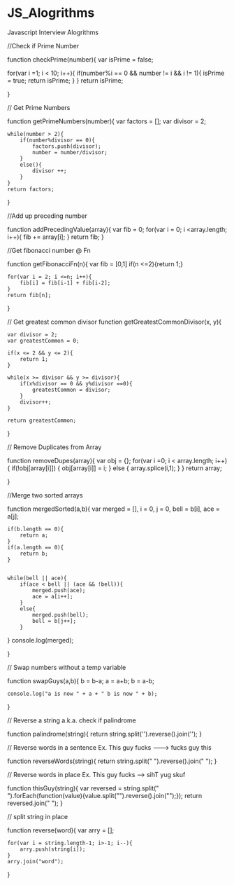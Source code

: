 # JS_Alogrithms
Javascript Interview Alogrithms


//Check if Prime Number

function checkPrime(number){
	var isPrime = false;

for(var i =1; i < 10; i++){
	if(number%i == 0 && number != i && i != 1){
		isPrime = true;
		return isPrime;
	}
}
return isPrime;

}

// Get Prime Numbers

function getPrimeNumbers(number){
	var factors = [];
	var divisor = 2;

	while(number > 2){
		if(number%divisor == 0){
			factors.push(divisor);
			number = number/divisor;
		}
		else(){
			divisor ++;
		}
	}
	return factors;
}


//Add up preceding number

function addPrecedingValue(array){
	var fib = 0;
	for(var i = 0; i <array.length; i++){
		fib += array[i];
	}
	return fib;
}

//Get fibonacci number @ Fn



function getFibonacciFn(n){
	var fib = [0,1]
	if(n <=2){return 1;}

	for(var i = 2; i <=n; i++){
		fib[i] = fib[i-1] + fib[i-2];
	}
	return fib[n];

}

// Get greatest common divisor
function getGreatestCommonDivisor(x, y){

	var divisor = 2;
	var greatestCommon = 0;

	if(x <= 2 && y <= 2){
		return 1;
	}

	while(x >= divisor && y >= divisor){
		if(x%divisor == 0 && y%divisor ==0){
			greatestCommon = divisor;
		}
		divisor++;
	}

	return greatestCommon;
}

// Remove Duplicates from Array

function removeDupes(array){
	var obj = {};
	for(var i =0; i < array.length; i++){
		if(!obj[array[i]])
		{
			obj[array[i]] = i;
		}
		else {
			array.splice(i,1);
		}
	}
	return array;

}

//Merge two sorted arrays

function mergedSorted(a,b){
	var merged = [],
	i = 0,
	j = 0,
	bell = b[i],
	ace = a[j];

	if(b.length == 0){
		return a;
	}
	if(a.length == 0){
		return b;
	}
	

	while(bell || ace){
		if(ace < bell || (ace && !bell)){
			merged.push(ace);
			ace = a[i++];
		}
		else{
			merged.push(bell);
			bell = b[j++];
		}
}
	console.log(merged);

}


// Swap numbers without a temp variable

function swapGuys(a,b){
	b = b-a;
	a = a+b;
	b = a-b;

	console.log("a is now " + a + " b is now " + b);
}

// Reverse a string a.k.a. check if palindrome

function palindrome(string){
	return string.split('').reverse().join('');
}


// Reverse words in a sentence Ex. This guy fucks ---> fucks guy this

function reverseWords(string){
	return string.split(" ").reverse().join(" ");
}

// Reverse words in place Ex. This guy fucks --> sihT yug skuf

function thisGuy(string){
	var reversed = string.split(" ").forEach(function(value){value.split("").reverse().join("");});
	return reversed.join(" ");
}

// split string in place

function reverse(word){
	var arry = [];
	

	for(var i = string.length-1; i>-1; i--){
		arry.push(string[i]);
	}
	arry.join("word");
	


}